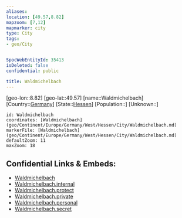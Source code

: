 ```yaml
---
aliases: 
location: [49.57,8.82]
mapzoom: [7,12] 
mapmarker: city 
type: City
tags:
- geo/City


SpocWebEntityId: 35413
isDeleted: false
confidential: public

title: Waldmichelbach
---
```

[geo-lon::8.82]
[geo-lat::49.57]
[name::Waldmichelbach]
[Country::[Germany](geo/Continent/Europe/Germany.md)]
[State::[Hessen](geo/Continent/Europe/Germany/West/Hessen.md)]
[Population::]
[Unknown::]


```leaflet
id: Waldmichelbach
coordinates: [Waldmichelbach](geo/Continent/Europe/Germany/West/Hessen/City/Waldmichelbach.md)
markerFile: [Waldmichelbach](geo/Continent/Europe/Germany/West/Hessen/City/Waldmichelbach.md)
defaultZoom: 11 
maxZoom: 18
```


## Confidential Links & Embeds: 
- [Waldmichelbach](../../../../../../../../_public/geo/Continent/Europe/Germany/West/Hessen/City/Waldmichelbach.md) 
- [Waldmichelbach.internal](../../../../../../../../_internal/geo/Continent/Europe/Germany/West/Hessen/City/Waldmichelbach.internal.md) 
- [Waldmichelbach.protect](../../../../../../../../_protect/geo/Continent/Europe/Germany/West/Hessen/City/Waldmichelbach.protect.md) 
- [Waldmichelbach.private](../../../../../../../../_private/geo/Continent/Europe/Germany/West/Hessen/City/Waldmichelbach.private.md) 
- [Waldmichelbach.personal](../../../../../../../../_personal/geo/Continent/Europe/Germany/West/Hessen/City/Waldmichelbach.personal.md) 
- [Waldmichelbach.secret](../../../../../../../../_secret/geo/Continent/Europe/Germany/West/Hessen/City/Waldmichelbach.secret.md) 
